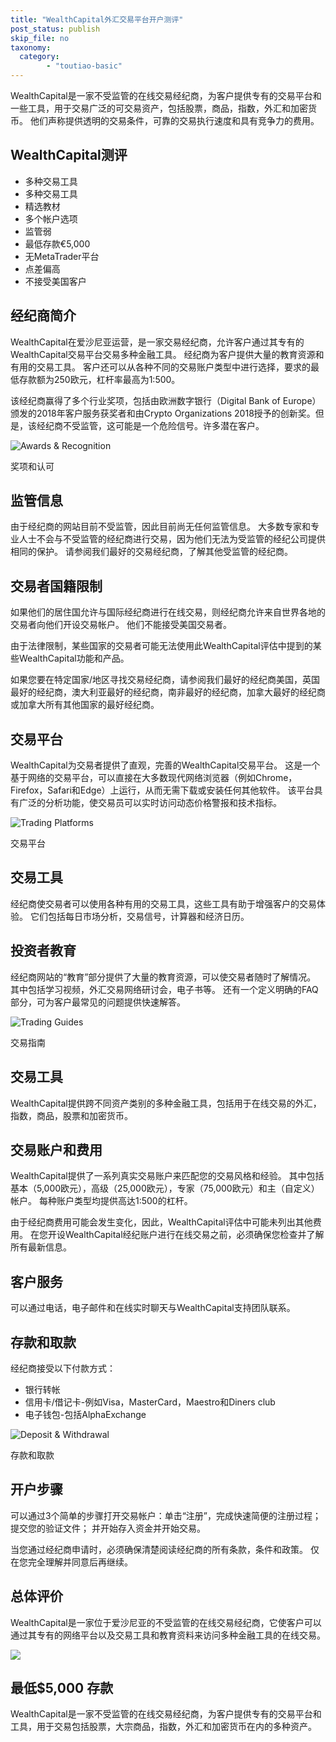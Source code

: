 ```yaml
---
title: "WealthCapital外汇交易平台开户测评"
post_status: publish
skip_file: no
taxonomy:
  category:
        - "toutiao-basic"
---
```


WealthCapital是一家不受监管的在线交易经纪商，为客户提供专有的交易平台和一些工具，用于交易广泛的可交易资产，包括股票，商品，指数，外汇和加密货币。 他们声称提供透明的交易条件，可靠的交易执行速度和具有竞争力的费用。

## WealthCapital测评

- 多种交易工具
- 多种交易工具
- 精选教材
- 多个帐户选项
- 监管弱
- 最低存款€5,000
- 无MetaTrader平台
- 点差偏高
- 不接受美国客户

## 经纪商简介

WealthCapital在爱沙尼亚运营，是一家交易经纪商，允许客户通过其专有的WealthCapital交易平台交易多种金融工具。 经纪商为客户提供大量的教育资源和有用的交易工具。 客户还可以从各种不同的交易账户类型中进行选择，要求的最低存款额为250欧元，杠杆率最高为1:500。

该经纪商赢得了多个行业奖项，包括由欧洲数字银行（Digital Bank of Europe）颁发的2018年客户服务获奖者和由Crypto Organizations 2018授予的创新奖。但是，该经纪商不受监管，这可能是一个危险信号。许多潜在客户。

![Awards & Recognition](https://cdn.fendou.la/funstoutiao/2020/11/WealthCapital-Review-Awards-And-Recognition.jpg "Awards & Recognition")

奖项和认可

## 监管信息

由于经纪商的网站目前不受监管，因此目前尚无任何监管信息。 大多数专家和专业人士不会与不受监管的经纪商进行交易，因为他们无法为受监管的经纪公司提供相同的保护。 请参阅我们最好的交易经纪商，了解其他受监管的经纪商。

## 交易者国籍限制

如果他们的居住国允许与国际经纪商进行在线交易，则经纪商允许来自世界各地的交易者向他们开设交易帐户。 他们不能接受美国交易者。

由于法律限制，某些国家的交易者可能无法使用此WealthCapital评估中提到的某些WealthCapital功能和产品。

如果您要在特定国家/地区寻找交易经纪商，请参阅我们最好的经纪商美国，英国最好的经纪商，澳大利亚最好的经纪商，南非最好的经纪商，加拿大最好的经纪商或加拿大所有其他国家的最好经纪商。

## 交易平台

WealthCapital为交易者提供了直观，完善的WealthCapital交易平台。 这是一个基于网络的交易平台，可以直接在大多数现代网络浏览器（例如Chrome，Firefox，Safari和Edge）上运行，从而无需下载或安装任何其他软件。 该平台具有广泛的分析功能，使交易员可以实时访问动态价格警报和技术指标。

![Trading Platforms](https://cdn.fendou.la/funstoutiao/2020/11/WealthCapital-Review-Trading-Platform-.jpg "Trading Platforms")

交易平台

## 交易工具

经纪商使交易者可以使用各种有用的交易工具，这些工具有助于增强客户的交易体验。 它们包括每日市场分析，交易信号，计算器和经济日历。

## 投资者教育

经纪商网站的“教育”部分提供了大量的教育资源，可以使交易者随时了解情况。 其中包括学习视频，外汇交易网络研讨会，电子书等。 还有一个定义明确的FAQ部分，可为客户最常见的问题提供快速解答。

![Trading Guides](https://cdn.fendou.la/funstoutiao/2020/11/WealthCapital-Review-EBooks-1024x684.jpg "Trading Guides")

交易指南

## 交易工具

WealthCapital提供跨不同资产类别的多种金融工具，包括用于在线交易的外汇，指数，商品，股票和加密货币。

## 交易账户和费用

WealthCapital提供了一系列真实交易账户来匹配您的交易风格和经验。 其中包括基本（5,000欧元），高级（25,000欧元），专家（75,000欧元）和主（自定义）帐户。 每种账户类型均提供高达1:500的杠杆。

由于经纪商费用可能会发生变化，因此，WealthCapital评估中可能未列出其他费用。 在您开设WealthCapital经纪账户进行在线交易之前，必须确保您检查并了解所有最新信息。

## 客户服务

可以通过电话，电子邮件和在线实时聊天与WealthCapital支持团队联系。

## 存款和取款

经纪商接受以下付款方式：

- 银行转帐
- 信用卡/借记卡-例如Visa，MasterCard，Maestro和Diners club
- 电子钱包-包括AlphaExchange

![Deposit & Withdrawal](https://cdn.fendou.la/funstoutiao/2020/11/WealthCapital-Review-Deposit-And-Withdrawal--1024x103.jpg "Deposit & Withdrawal")

存款和取款

## 开户步骤

可以通过3个简单的步骤打开交易帐户：单击“注册”，完成快速简便的注册过程； 提交您的验证文件； 并开始存入资金并开始交易。

当您通过经纪商申请时，必须确保清楚阅读经纪商的所有条款，条件和政策。 仅在您完全理解并同意后再继续。

## 总体评价

WealthCapital是一家位于爱沙尼亚的不受监管的在线交易经纪商，它使客户可以通过其专有的网络平台以及交易工具和教育资料来访问多种金融工具的在线交易。

![](https://cdn.fendou.la/funstoutiao/2020/11/WealthCapital-Logo.png)

## 最低$5,000 存款

WealthCapital是一家不受监管的在线交易经纪商，为客户提供专有的交易平台和工具，用于交易包括股票，大宗商品，指数，外汇和加密货币在内的多种资产。
